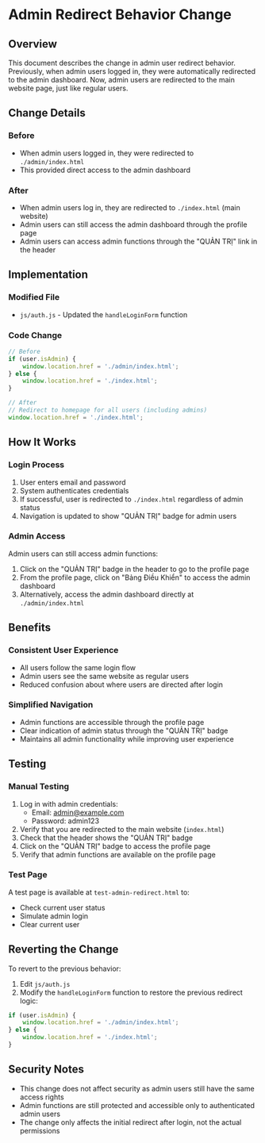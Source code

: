 # Admin Redirect Behavior Change

## Overview
This document describes the change in admin user redirect behavior. Previously, when admin users logged in, they were automatically redirected to the admin dashboard. Now, admin users are redirected to the main website page, just like regular users.

## Change Details

### Before
- When admin users logged in, they were redirected to `./admin/index.html`
- This provided direct access to the admin dashboard

### After
- When admin users log in, they are redirected to `./index.html` (main website)
- Admin users can still access the admin dashboard through the profile page
- Admin users can access admin functions through the "QUẢN TRỊ" link in the header

## Implementation

### Modified File
- `js/auth.js` - Updated the `handleLoginForm` function

### Code Change
```javascript
// Before
if (user.isAdmin) {
    window.location.href = './admin/index.html';
} else {
    window.location.href = './index.html';
}

// After
// Redirect to homepage for all users (including admins)
window.location.href = './index.html';
```

## How It Works

### Login Process
1. User enters email and password
2. System authenticates credentials
3. If successful, user is redirected to `./index.html` regardless of admin status
4. Navigation is updated to show "QUẢN TRỊ" badge for admin users

### Admin Access
Admin users can still access admin functions:
1. Click on the "QUẢN TRỊ" badge in the header to go to the profile page
2. From the profile page, click on "Bảng Điều Khiển" to access the admin dashboard
3. Alternatively, access the admin dashboard directly at `./admin/index.html`

## Benefits

### Consistent User Experience
- All users follow the same login flow
- Admin users see the same website as regular users
- Reduced confusion about where users are directed after login

### Simplified Navigation
- Admin functions are accessible through the profile page
- Clear indication of admin status through the "QUẢN TRỊ" badge
- Maintains all admin functionality while improving user experience

## Testing

### Manual Testing
1. Log in with admin credentials:
   - Email: admin@example.com
   - Password: admin123
2. Verify that you are redirected to the main website (`index.html`)
3. Check that the header shows the "QUẢN TRỊ" badge
4. Click on the "QUẢN TRỊ" badge to access the profile page
5. Verify that admin functions are available on the profile page

### Test Page
A test page is available at `test-admin-redirect.html` to:
- Check current user status
- Simulate admin login
- Clear current user

## Reverting the Change
To revert to the previous behavior:
1. Edit `js/auth.js`
2. Modify the `handleLoginForm` function to restore the previous redirect logic:
```javascript
if (user.isAdmin) {
    window.location.href = './admin/index.html';
} else {
    window.location.href = './index.html';
}
```

## Security Notes
- This change does not affect security as admin users still have the same access rights
- Admin functions are still protected and accessible only to authenticated admin users
- The change only affects the initial redirect after login, not the actual permissions